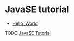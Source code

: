 # JavaSE tutorial #

* [Hello, World](se-tutorial/hello-world.md)

TODO [JavaSE Tutorial](https://docs.oracle.com/javase/tutorial/)
